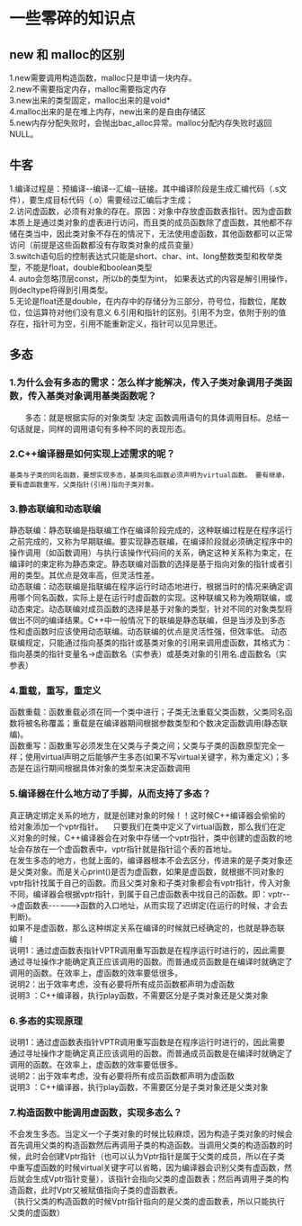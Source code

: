 # 一些零碎的知识点 
## new 和 malloc的区别
1.new需要调用构造函数，malloc只是申请一块内存。<br>
2.new不需要指定内存，malloc需要指定内存<br>
3.new出来的类型固定，malloc出来的是void*<br>
4.malloc出来的是在堆上内存，new出来的是自由存储区<br>
5.new内存分配失败时，会抛出bac_alloc异常。malloc分配内存失败时返回NULL。<br>

## 牛客   
1.编译过程是：预编译--编译--汇编--链接。其中编译阶段是生成汇编代码（.s文件），要生成目标代码（.o）需要经过汇编后才生成；   
2.访问虚函数，必须有对象的存在。原因：对象中存放虚函数表指针。因为虚函数本质上是通过类对象的虚表进行访问，而且类的成员函数除了虚函数，其他都不存储在类当中，因此类对象不存在的情况下，无法使用虚函数，其他函数都可以正常访问（前提是这些函数都没有存取类对象的成员变量）   
3.switch语句后的控制表达式只能是short、char、int、long整数类型和枚举类型，不能是float，double和boolean类型   
4. auto会忽略顶层const，所以b的类型为int， 如果表达式的内容是解引用操作，则decltype将得到引用类型。   
5.无论是float还是double，在内存中的存储分为三部分，符号位，指数位，尾数位，位运算符对他们没有意义
6.引用和指针的区别。引用不为空，依附于别的值存在，指针可为空，引用不能重新定义，指针可以见异思迁。

## 多态   

### 1.为什么会有多态的需求：怎么样才能解决，传入子类对象调用子类函数，传入基类对象调用基类函数呢？   
　　多态：就是根据实际的对象类型 决定 函数调用语句的具体调用目标。总结一句话就是，同样的调用语句有多种不同的表现形态。      
### 2.C++编译器是如何实现上述需求的呢？   
    基类与子类的同名函数，要想实现多态，基类同名函数必须声明为virtual函数。 要有继承，要有虚函数重写，父类指针(引用)指向子类对象。     
### 3.静态联编和动态联编      
   静态联编：静态联编是指联编工作在编译阶段完成的，这种联编过程是在程序运行之前完成的，又称为早期联编。要实现静态联编，在编译阶段就必须确定程序中的操作调用（如函数调用）与执行该操作代码间的关系，确定这种关系称为束定，在编译时的束定称为静态束定。静态联编对函数的选择是基于指向对象的指针或者引用的类型。其优点是效率高，但灵活性差。    
   动态联编：动态联编是指联编在程序运行时动态地进行，根据当时的情况来确定调用哪个同名函数，实际上是在运行时虚函数的实现。这种联编又称为晚期联编，或动态束定。动态联编对成员函数的选择是基于对象的类型，针对不同的对象类型将做出不同的编译结果。C++中一般情况下的联编是静态联编，但是当涉及到多态性和虚函数时应该使用动态联编。动态联编的优点是灵活性强，但效率低。 动态联编规定，只能通过指向基类的指针或基类对象的引用来调用虚函数，其格式为：指向基类的指针变量名->虚函数名（实参表）或基类对象的引用名.虚函数名（实参表）             

### 4.重载，重写，重定义   
  函数重载：函数重载必须在同一个类中进行；子类无法重载父类函数，父类同名函数将被名称覆盖；重载是在编译器期间根据参数类型和个数决定函数调用(静态联编)。   
  函数重写：函数重写必须发生在父类与子类之间；父类与子类的函数原型完全一样；使用virtual声明之后能够产生多态(如果不写virtual关键字，称为重定义)；多态是在运行期间根据具体对象的类型来决定函数调用    
### 5.编译器在什么地方动了手脚，从而支持了多态？     
  真正确定绑定关系的地方，就是创建对象的时候！！这时候C++编译器会偷偷的给对象添加一个vptr指针。 
　只要我们在类中定义了virtual函数，那么我们在定义对象的时候，C++编译器会在对象中存储一个vptr指针，类中创建的虚函数的地址会存放在一个虚函数表中，vptr指针就是指针這个表的首地址。     
  在发生多态的地方，也就上面的，编译器根本不会去区分，传进来的是子类对象还是父类对象。而是关心print()是否为虚函数，如果是虚函数，就根据不同对象的vptr指针找属于自己的函数。而且父类对象和子类对象都会有vptr指针，传入对象不同，编译器会根据vptr指针，到属于自己虚函数表中找自己的函数。即：vptr--->虚函数表------>函数的入口地址，从而实现了迟绑定(在运行的时候，才会去判断)。     
  如果不是虚函数，那么这种绑定关系在编译的时候就已经确定的，也就是静态联编！      
  说明1：通过虚函数表指针VPTR调用重写函数是在程序运行时进行的，因此需要通过寻址操作才能确定真正应该调用的函数。而普通成员函数是在编译时就确定了调用的函数。在效率上，虚函数的效率要低很多。  
  说明2：出于效率考虑，没有必要将所有成员函数都声明为虚函数     
  说明3 ：C++编译器，执行play函数，不需要区分是子类对象还是父类对象     
  
### 6.多态的实现原理     
  说明1：通过虚函数表指针VPTR调用重写函数是在程序运行时进行的，因此需要通过寻址操作才能确定真正应该调用的函数。而普通成员函数是在编译时就确定了调用的函数。在效率上，虚函数的效率要低很多。     
  说明2：出于效率考虑，没有必要将所有成员函数都声明为虚函数        
  说明3 ：C++编译器，执行play函数，不需要区分是子类对象还是父类对象          
  
### 7.构造函数中能调用虚函数，实现多态么？     
  不会发生多态。当定义一个子类对象的时候比较麻烦，因为构造子类对象的时候会首先调用父类的构造函数然后再调用子类的构造函数。当调用父类的构造函数的时候，此时会创建Vptr指针（也可以认为Vptr指针是属于父类的成员，所以在子类中重写虚函数的时候virtual关键字可以省略，因为编译器会识别父类有虚函数，然后就会生成Vptr指针变量），该指针会指向父类的虚函数表；然后再调用子类的构造函数，此时Vptr又被赋值指向子类的虚函数表。          
 （执行父类的构造函数的时候Vptr指针指向的是父类的虚函数表，所以只能执行父类的虚函数）         
